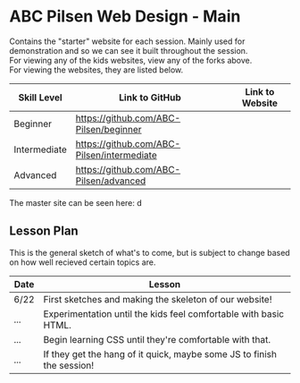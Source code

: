 # ABC Pilsen Web Design - Main
Contains the "starter" website for each session. Mainly used for demonstration and so we can see it built throughout the session.\
For viewing any of the kids websites, view any of the forks above.\
For viewing the websites, they are listed below.

| Skill Level | Link to GitHub | Link to Website |
| ----------- | --------------- | --------------- |
| Beginner | https://github.com/ABC-Pilsen/beginner |
| Intermediate | https://github.com/ABC-Pilsen/intermediate |
| Advanced | https://github.com/ABC-Pilsen/advanced |

The master site can be seen here: d

## Lesson Plan
This is the general sketch of what's to come, but is subject to change based on how well recieved certain topics are.

| Date | Lesson |
| ---- | ------ |
| 6/22 | First sketches and making the skeleton of our website! |
| ... | Experimentation until the kids feel comfortable with basic HTML. |
| ... | Begin learning CSS until they're comfortable with that. |
| ... | If they get the hang of it quick, maybe some JS to finish the session! |